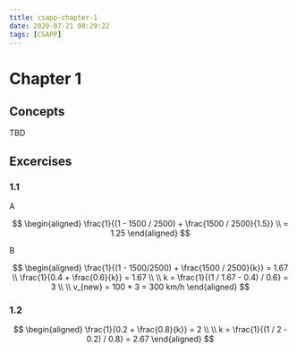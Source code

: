 ```yaml
---
title: csapp-chapter-1
date: 2020-07-21 08:29:22
tags: [CSAPP]
---
```


# Chapter 1

## Concepts

TBD

## Excercises

### 1.1

A

$$
\begin{aligned}
    \frac{1}{(1 - 1500 / 2500) + \frac{1500 / 2500}{1.5}} \\
    = 1.25
\end{aligned}
$$

B

$$
\begin{aligned}
  \frac{1}{(1 - 1500/2500) + \frac{1500 / 2500}{k}} = 1.67 \\
  \frac{1}{0.4 + \frac{0.6}{k}} = 1.67 \\
  \\
  k = \frac{1}{(1 / 1.67 - 0.4) / 0.6} = 3 \\
  \\
  v_{new} = 100 * 3 = 300 km/h
\end{aligned}
$$

### 1.2

$$
\begin{aligned}
  \frac{1}{0.2 + \frac{0.8}{k}} = 2 \\
  \\
  k = \frac{1}{(1 / 2 - 0.2) / 0.8} = 2.67
\end{aligned}
$$
